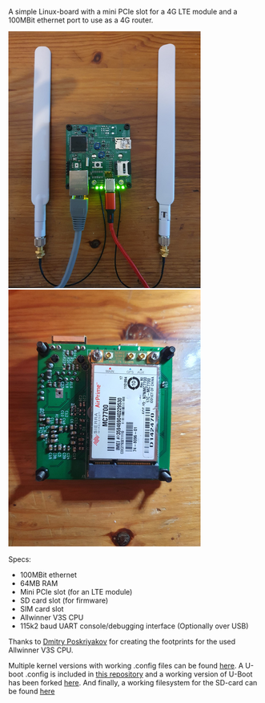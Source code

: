 A simple Linux-board with a mini PCIe slot for a 4G LTE module and a 100MBit ethernet port to use as a 4G router.

![MoonPi](https://raw.githubusercontent.com/tomwimmenhove/AllwinnerLTE/main/hardware/pictures/moonpi1.png)
![MoonPi rear](https://raw.githubusercontent.com/tomwimmenhove/AllwinnerLTE/main/hardware/pictures/moonpi2.png)

Specs:
- 100MBit ethernet
- 64MB RAM
- Mini PCIe slot (for an LTE module)
- SD card slot (for firmware)
- SIM card slot
- Allwinner V3S CPU
- 115k2 baud UART console/debugging interface (Optionally over USB)

Thanks to [Dmitry Poskriyakov](https://github.com/balmerdx/AllwinnerV3S_KiCad) for creating the footprints for the used Allwinner V3S CPU.

Multiple kernel versions with working .config files can be found [here](https://github.com/tomwimmenhove/moonpi-linux/).
A U-boot .config is included in [this repository](https://github.com/tomwimmenhove/AllwinnerLTE/blob/main/software/config_notes/uboot.config) and a working version of U-Boot has been forked [here](https://github.com/tomwimmenhove/u-boot).
And finally, a working filesystem for the SD-card can be found [here](https://drive.google.com/drive/folders/1GH_1jrhb02dNxiufkJj9f3y94fUZBKtc)
